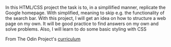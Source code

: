 In this HTML/CSS project the task is to, in a simpllified manner, replicate the Google homepage. With simplified, meaning to skip e.g. the functionality of the search bar. 
With this project, I will get an idea on how to structure a web page on my own. It will be good practice to find answers on my own and solve problems. Also, I will learn to do some basic styling with CSS

From The Odin Project's [curriculum](http://www.theodinproject.com/courses/web-development-101/lessons/html-css)